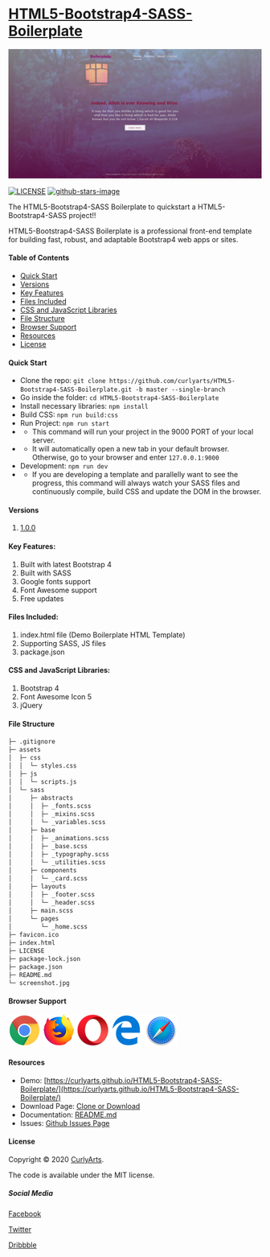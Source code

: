 # [HTML5-Bootstrap4-SASS-Boilerplate](https://github.com/curlyarts/HTML5-Bootstrap4-SASS-Boilerplate)

[![](assets/doc/screenshot.jpg)](https://curlyarts.github.io/HTML5-Bootstrap4-SASS-Boilerplate/)

[![LICENSE](https://img.shields.io/badge/license-MIT-lightgrey.svg)](https://github.com/curlyarts/HTML5-Bootstrap4-SASS-Boilerplate/blob/master/LICENSE.txt)
[![github-stars-image](https://img.shields.io/github/stars/curlyarts/HTML5-Bootstrap4-SASS-Boilerplate.svg?label=github%20stars)](https://github.com/curlyarts/HTML5-Bootstrap4-SASS-Boilerplate/)

The HTML5-Bootstrap4-SASS Boilerplate to quickstart a HTML5-Bootstrap4-SASS project!!

HTML5-Bootstrap4-SASS Boilerplate is a professional front-end template for building fast, robust, and adaptable Bootstrap4 web apps or sites.


#### Table of Contents
* [Quick Start](#quick-start)
* [Versions](#versions)
* [Key Features](#key-features)
* [Files Included](#files-included)
* [CSS and JavaScript Libraries](#css-and-javascript-libraries)
* [File Structure](#file-structure)
* [Browser Support](#browser-support)
* [Resources](#resources)
* [License](#license)


#### Quick Start
- Clone the repo: `git clone https://github.com/curlyarts/HTML5-Bootstrap4-SASS-Boilerplate.git -b master --single-branch`
- Go inside the folder: `cd HTML5-Bootstrap4-SASS-Boilerplate`
- Install necessary libraries: `npm install`
- Build CSS: `npm run build:css`
- Run Project: `npm run start`
- - This command will run your project in the 9000 PORT of your local server.
- - It will automatically open a new tab in your default browser. Otherwise, go to your browser and enter `127.0.0.1:9000`
- Development: `npm run dev`
- - If you are developing a template and parallelly want to see the progress, this command will always watch your SASS files and continuously compile, build CSS and update the DOM in the browser.


#### Versions
1. [1.0.0]()

#### Key Features:
1. Built with latest Bootstrap 4
1. Built with SASS
1. Google fonts support
1. Font Awesome support
1. Free updates


#### Files Included:
1. index.html file (Demo Boilerplate HTML Template)
1. Supporting SASS, JS files
1. package.json


#### CSS and JavaScript Libraries:
1. Bootstrap 4
1. Font Awesome Icon 5
1. jQuery


#### File Structure
```
├─ .gitignore
├─ assets
│  ├─ css
│  │  └─ styles.css
│  ├─ js
│  │  └─ scripts.js
│  └─ sass
│     ├─ abstracts
│     │  ├─ _fonts.scss
│     │  ├─ _mixins.scss
│     │  └─ _variables.scss
│     ├─ base
│     │  ├─ _animations.scss
│     │  ├─ _base.scss
│     │  ├─ _typography.scss
│     │  └─ _utilities.scss
│     ├─ components
│     │  └─ _card.scss
│     ├─ layouts
│     │  ├─ _footer.scss
│     │  └─ _header.scss
│     ├─ main.scss
│     └─ pages
│        └─ _home.scss
├─ favicon.ico
├─ index.html
├─ LICENSE
├─ package-lock.json
├─ package.json
├─ README.md
└─ screenshot.jpg
```


#### Browser Support
![](assets/doc/chrome.png) ![](assets/doc/firefox.png) ![](assets/doc/opera.png) ![](assets/doc/edge.png) ![](assets/doc/safari.png)

#### Resources
- Demo: [https://curlyarts.github.io/HTML5-Bootstrap4-SASS-Boilerplate/](https://curlyarts.github.io/HTML5-Bootstrap4-SASS-Boilerplate/)
- Download Page: [Clone or Download](https://github.com/curlyarts/HTML5-Bootstrap4-SASS-Boilerplate)
- Documentation: [README.md](https://github.com/curlyarts/HTML5-Bootstrap4-SASS-Boilerplate/blob/master/README.md)
- Issues: [Github Issues Page](https://github.com/curlyarts/HTML5-Bootstrap4-SASS-Boilerplate/issues)


#### License

Copyright © 2020 [CurlyArts](https://curlyarts.com/).

The code is available under the MIT license.


##### Social Media

[Facebook](https://www.facebook.com/CurlyArts.Official/)

[Twitter]()

[Dribbble]()